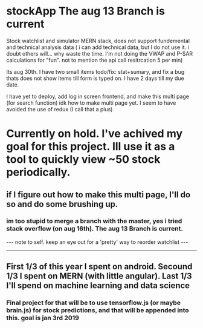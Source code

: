 # stockApp The aug 13 Branch is current

Stock watchlist and simulator MERN stack, does not support fundemental and technical analysis data ( i can add technical data, but I do not use it. i doubt others will... why waste the time. I'm not doing the VWAP and P-SAR calculations for "fun". not to mention the api call resitrcation 5 per min) 

Its aug 30th. I have two small items todo/fix: stat+sumary, and fix a bug thats does not show items till form is typed on. I have 2 days till my due date. 

I have yet to deploy, add log in screen frontend, and make this multi page (for search function) 
idk how to make multi page yet. I seem to have avoided the use of redux (I call that a plus)


# Currently on hold. I've achived my goal for this project. Ill use it as a tool to quickly view ~50 stock periodically.
## if I figure out how to make this multi page, I'll do so and  do some brushing up. 
### im too stupid to merge a branch with the master, yes i tried stack overflow (on aug 16th). The aug 13 Branch is current.



--- note to self. keep an eye out for a 'pretty' way to reorder watchlist ---

----------------------------------------------------------------------------------------------------

## First 1/3 of this year I spent on android. Secound 1/3 I spent on MERN (with little angular). Last 1/3 I'll spend on machine learning and data science

### Final project for that will be to use tensorflow.js (or maybe brain.js) for stock predictions, and that will be appended into this. goal is jan 3rd 2019  
